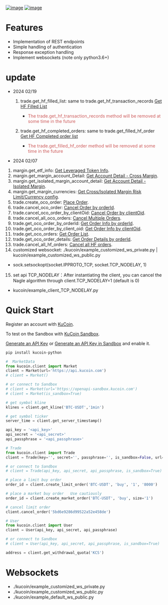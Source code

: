 [![image](https://img.shields.io/pypi/l/python-kucoin)](https://github.com/Kucoin/kucoin-python-sdk/blob/master/LICENSE)
[![image](https://img.shields.io/badge/python-3.6%2B-green)](https://pypi.org/project/python-kucoin)

<style>
.red {color:IndianRed;}
</style>

# Features

-   Implementation of REST endpoints
-   Simple handling of authentication
-   Response exception handling
-   Implement websockets (note only python3.6+)

# update

- 2024 02/19  
  1. trade.get_hf_filled_list: same to trade.get_hf_transaction_records [Get HF Filled List](https://www.kucoin.com/docs/rest/spot-trading/spot-hf-trade-pro-account/get-hf-filled-list)  
     - <span class="red">The trade.get_hf_transaction_records method will
         be removed at some time in the future</span>

  2. trade.get_hf_completed_orders: same to trade.get_filled_hf_order [Get HF Completed order list](https://www.kucoin.com/docs/rest/spot-trading/spot-hf-trade-pro-account/get-hf-completed-order-list)  
     - <span class="red">The trade.get_filled_hf_order method will be
         removed at some time in the future</span>

- 2024 02/07  
1.  margin.get_etf_info: [Get Leveraged Token Info](https://www.kucoin.com/docs/rest/margin-trading/margin-info/get-leveraged-token-info).
2.  margin.get_margin_account_Detail: [Get Account Detail - Cross Margin](https://www.kucoin.com/docs/rest/funding/funding-overview/get-account-detail-cross-margin).
3.  margin.get_isolated_margin_account_detail: [Get Account Detail - Isolated
  Margin](https://www.kucoin.com/docs/rest/funding/funding-overview/get-account-detail-isolated-margin).
4.  margin.get_margin_currencies: [Get Cross/Isolated Margin Risk
  Limit/Currency
  config](https://www.kucoin.com/docs/rest/margin-trading/margin-info/get-cross-isolated-margin-risk-limit-currency-config).
5.  trade.create_oco_order: [Place
  Order](https://www.kucoin.com/docs/rest/spot-trading/oco-order/place-order).
6.  trade.cancel_oco_order: [Cancel Order by
  orderId](https://www.kucoin.com/docs/rest/spot-trading/oco-order/cancel-order-by-orderid).
7.  trade.cancel_oco_order_by_clientOid: [Cancel Order by
  clientOid](https://www.kucoin.com/docs/rest/spot-trading/oco-order/cancel-order-by-clientoid).
8.  trade.cancel_all_oco_orders: [Cancel Multiple
  Orders](https://www.kucoin.com/docs/rest/spot-trading/oco-order/cancel-multiple-orders).
9.  trade.get_oco_order_by_orderId: [Get Order Info by
  orderId](https://www.kucoin.com/docs/rest/spot-trading/oco-order/get-order-info-by-orderid).
10. trade.get_oco_order_by_client_oid: [Get Order Info by
  clientOid](https://docs.kucoin.com/spot-hf/#obtain-details-of-a-single-hf-order-using-clientoid).
11. trade.get_oco_orders: [Get Order
   List](https://www.kucoin.com/docs/rest/spot-trading/oco-order/get-order-list).
12. trade.get_oco_order_details: [Get Order Details by
   orderId](https://www.kucoin.com/docs/rest/spot-trading/oco-order/get-order-details-by-orderid).
13. trade.cancel_all_hf_orders: [Cancel all HF
   orders](https://www.kucoin.com/docs/rest/spot-trading/spot-hf-trade-pro-account/cancel-all-hf-orders).
14. customized websocket: ./kucoin/example_customized_ws_private.py \| kucoin/example_customized_ws_public.py  
-   sock.setsockopt(socket.IPPROTO_TCP, socket.TCP_NODELAY, 1)

15. set api TCP_NODELAY：After instantiating the client, you can cancel the Nagle algorithm through client.TCP_NODELAY=1 (default is 0)  
-   kucoin/example_client_TCP_NODELAY.py

# Quick Start

Register an account with
[KuCoin](https://www.kucoin.com/ucenter/signup).

To test on the Sandbox with [KuCoin
Sandbox](https://sandbox.kucoin.com/).

[Generate an API Key](https://www.kucoin.com/account/api) or [Generate
an API Key in Sandbox](https://sandbox.kucoin.com/account/api) and
enable it.

``` bash
pip install kucoin-python
```

``` python
#  MarketData
from kucoin.client import Market
client = Market(url='https://api.kucoin.com')
# client = Market()

# or connect to Sandbox
# client = Market(url='https://openapi-sandbox.kucoin.com')
# client = Market(is_sandbox=True)

# get symbol kline
klines = client.get_kline('BTC-USDT','1min')

# get symbol ticker
server_time = client.get_server_timestamp()

api_key = '<api_key>'
api_secret = '<api_secret>'
api_passphrase = '<api_passphrase>'

# Trade
from kucoin.client import Trade
client = Trade(key='', secret='', passphrase='', is_sandbox=False, url='')

# or connect to Sandbox
# client = Trade(api_key, api_secret, api_passphrase, is_sandbox=True)

# place a limit buy order
order_id = client.create_limit_order('BTC-USDT', 'buy', '1', '8000')

# place a market buy order   Use cautiously
order_id = client.create_market_order('BTC-USDT', 'buy', size='1')

# cancel limit order 
client.cancel_order('5bd6e9286d99522a52e458de')

# User
from kucoin.client import User
client = User(api_key, api_secret, api_passphrase)

# or connect to Sandbox
# client = User(api_key, api_secret, api_passphrase, is_sandbox=True)

address = client.get_withdrawal_quota('KCS')
```

# Websockets

-   ./kucoin/example_customized_ws_private.py
-   ./kucoin/example_customized_ws_public.py
-   ./kucoin/example_default_ws_public.py
